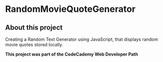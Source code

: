 RandomMovieQuoteGenerator
=========================

About this project
--------------------
Creating a Random Text Generator using JavaScript, that displays random movie quotes stored locally.

**This project was part of the CodeCademy Web Developer Path**